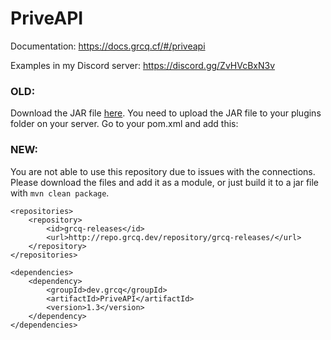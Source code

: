 # PriveAPI
Documentation: https://docs.grcq.cf/#/priveapi

Examples in my Discord server:
https://discord.gg/ZvHVcBxN3v 

### OLD:
Download the JAR file <a href="https://github.com/grcq/PriveAPI/releases/download/v1.0-beta/PriveAPI-1.0.jar">here</a>.
You need to upload the JAR file to your plugins folder on your server. Go to your pom.xml and add this:

### NEW:
You are not able to use this repository due to issues with the connections. Please download the files and add it as a module, or just build it to a jar file with `mvn clean package`.
```maven
<repositories>
    <repository>
        <id>grcq-releases</id>
        <url>http://repo.grcq.dev/repository/grcq-releases/</url>
    </repository>
</repositories>

<dependencies>
    <dependency>
        <groupId>dev.grcq</groupId>
        <artifactId>PriveAPI</artifactId>
        <version>1.3</version>
    </dependency>
</dependencies>
```
